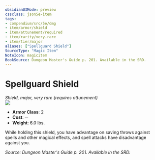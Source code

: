 ```yaml
---
obsidianUIMode: preview
cssclass: json5e-item
tags:
- compendium/src/5e/dmg
- item/armor/shield
- item/attunement/required
- item/rarity/very-rare
- item/tier/major
aliases: ["Spellguard Shield"]
SourceType: "Magic Item"
NoteIcon: magicitem
BookSource: Dungeon Master's Guide p. 201. Available in the SRD.
---
```

# Spellguard Shield
*Shield, major, very rare (requires attunement)*  
![](/2-Mechanics/CLI/items/img/spellguard-shield.webp#right)  

- **Armor Class**: 2
- **Cost**: ⏤
- **Weight**: 6.0 lbs.

While holding this shield, you have advantage on saving throws against spells and other magical effects, and spell attacks have disadvantage against you.

*Source: Dungeon Master's Guide p. 201. Available in the SRD.*